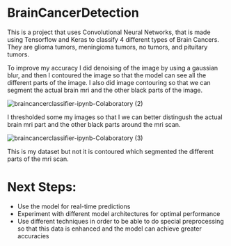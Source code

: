 # BrainCancerDetection
This is a project that uses Convolutional Neural Networks, that is made using Tensorflow and Keras to classify 4 different types of Brain Cancers. They are glioma tumors,  meningioma tumors, no tumors, and pituitary tumors.

To improve my accuracy I did denoising of the image by using a gaussian blur, and then I contoured the image so that the model can see all the different parts of the image. I also did image contouring so that we can segment the actual brain mri and the other black parts of the image.

![braincancerclassifier-ipynb-Colaboratory (2)](https://user-images.githubusercontent.com/47342287/113519009-b5386f00-9557-11eb-96bd-069aca410bf2.png)

I thresholded some my images so that I we can better distingush the actual brain mri part and the other black parts around the mri scan.

![braincancerclassifier-ipynb-Colaboratory (3)](https://user-images.githubusercontent.com/47342287/113519054-f0d33900-9557-11eb-99e9-ebf93e8b0470.png)

This is my dataset but not it is contoured which segmented the different parts of the mri scan.

# Next Steps:

- Use the model for real-time predictions
- Experiment with different model architectures for optimal performance
- Use different techniques in order to be able to do special preprocessing so that this data is enhanced and the model can achieve greater accuracies
